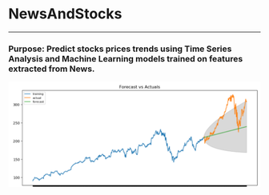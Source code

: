 # NewsAndStocks
---

### Purpose: Predict stocks prices trends using Time Series Analysis and Machine Learning models trained on features extracted from News.

![](./static/ts.PNG)


